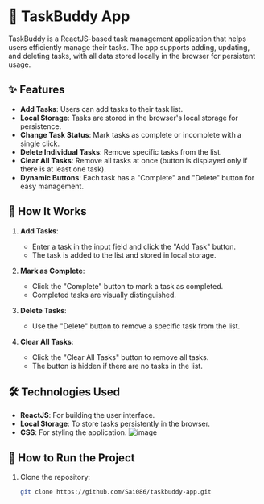 # 🌟 TaskBuddy App

TaskBuddy is a ReactJS-based task management application that helps users efficiently manage their tasks. The app supports adding, updating, and deleting tasks, with all data stored locally in the browser for persistent usage.

## ✨ Features

- **Add Tasks**: Users can add tasks to their task list.
- **Local Storage**: Tasks are stored in the browser's local storage for persistence.
- **Change Task Status**: Mark tasks as complete or incomplete with a single click.
- **Delete Individual Tasks**: Remove specific tasks from the list.
- **Clear All Tasks**: Remove all tasks at once (button is displayed only if there is at least one task).
- **Dynamic Buttons**: Each task has a "Complete" and "Delete" button for easy management.

## 🔧 How It Works

1. **Add Tasks**:
   - Enter a task in the input field and click the "Add Task" button.
   - The task is added to the list and stored in local storage.

2. **Mark as Complete**:
   - Click the "Complete" button to mark a task as completed.
   - Completed tasks are visually distinguished.

3. **Delete Tasks**:
   - Use the "Delete" button to remove a specific task from the list.

4. **Clear All Tasks**:
   - Click the "Clear All Tasks" button to remove all tasks.
   - The button is hidden if there are no tasks in the list.

## 🛠️ Technologies Used

- **ReactJS**: For building the user interface.
- **Local Storage**: To store tasks persistently in the browser.
- **CSS**: For styling the application.
![image](https://github.com/user-attachments/assets/b7ac6cb3-5158-4fab-89ac-45c8614fa2ad)

## 🚀 How to Run the Project

1. Clone the repository:
   ```bash
   git clone https://github.com/Sai086/taskbuddy-app.git
